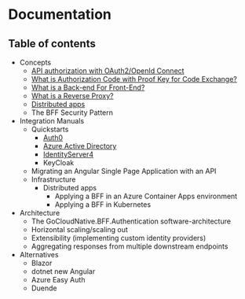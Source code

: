# Documentation

## Table of contents 

- Concepts
  - [API authorization with OAuth2/OpenId Connect](/concepts/api-authorization/)
  - [What is Authorization Code with Proof Key for Code Exchange?](/concepts/what-is-pkce)
  - [What is a Back-end For Front-End?](/concepts/what-is-a-bff)
  - [What is a Reverse Proxy?](/concepts/what-is-a-reverse-proxy)
  - [Distributed apps](/concepts/distributed-apps)
  - The BFF Security Pattern  
- Integration Manuals
  - Quickstarts
    - [Auth0](/integration-manuals/quickstarts/auth0/quickstart)
    - [Azure Active Directory](/integration-manuals/quickstarts/azuread/quickstart)
    - [IdentityServer4](/integration-manuals/quickstarts/identityserver4/quickstart)
    - KeyCloak
  - Migrating an Angular Single Page Application with an API
  - Infrastructure
    - Distributed apps
      - Applying a BFF in an Azure Container Apps environment
      - Applying a BFF in Kubernetes
- Architecture
  - The GoCloudNative.BFF.Authentication software-architecture
  - Horizontal scaling/scaling out
  - Extensibility (implementing custom identity providers)
  - Aggregating responses from multiple downstream endpoints
- Alternatives
  - Blazor
  - dotnet new Angular
  - Azure Easy Auth
  - Duende